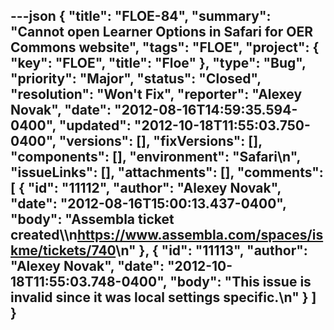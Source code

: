 ---json
{
  "title": "FLOE-84",
  "summary": "Cannot open Learner Options in Safari for OER Commons website",
  "tags": "FLOE",
  "project": {
    "key": "FLOE",
    "title": "Floe"
  },
  "type": "Bug",
  "priority": "Major",
  "status": "Closed",
  "resolution": "Won't Fix",
  "reporter": "Alexey Novak",
  "date": "2012-08-16T14:59:35.594-0400",
  "updated": "2012-10-18T11:55:03.750-0400",
  "versions": [],
  "fixVersions": [],
  "components": [],
  "environment": "Safari\n",
  "issueLinks": [],
  "attachments": [],
  "comments": [
    {
      "id": "11112",
      "author": "Alexey Novak",
      "date": "2012-08-16T15:00:13.437-0400",
      "body": "Assembla ticket created\\\n<https://www.assembla.com/spaces/iskme/tickets/740>\n"
    },
    {
      "id": "11113",
      "author": "Alexey Novak",
      "date": "2012-10-18T11:55:03.748-0400",
      "body": "This issue is invalid since it was local settings specific.\n"
    }
  ]
}
---

        